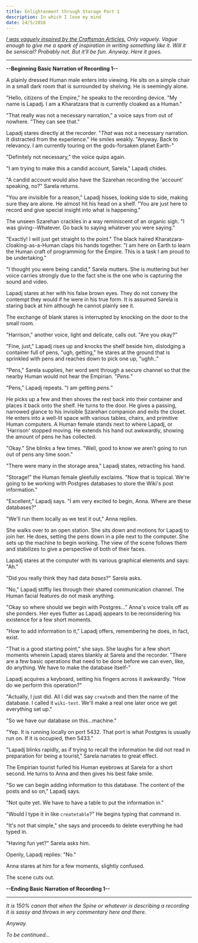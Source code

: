 ```yaml
---
title: Enlightenment through Storage Part 1
description: In which I lose my mind
date: 24/5/2016
---
```


*[I was vaguely inspired by the Craftsman Articles.](https://github.com/sensui/the-craftsman-book) Only vaguely. Vague enough to give me a spark of inspiration in writing something like it. Will it be sensical? Probably not. But it'll be fun. Anyway. Here it goes.*

---

**--Beginning Basic Narration of Recording 1--**

A plainly dressed Human male enters into viewing. He sits on a simple chair in a small dark room that is surrounded by shelving. He is seemingly alone.

"Hello, citizens of the Empire," he speaks to the recording device. "My name is Lapadj. I am a Kharatzara that is currently cloaked as a Human."

"That really was not a necessary narration," a voice says from out of nowhere. "They can see that."

Lapadj stares directly at the recorder. "*That* was not a necessary narration. It distracted from the experience." He smiles weakly. "Anyway. Back to relevancy. I am currently touring on the gods-forsaken planet Earth-"

"Definitely not necessary," the voice quips again.

"I am trying to make this a candid account, Sarela," Lapadj chides.

"A candid account would also have the Szarehan recording the 'account' speaking, no?" Sarela returns.

"You are invisible for a reason," Lapadj hisses, looking side to side, making sure they are alone. He almost hit his head on a shelf. "You are just here to record and give special insight into what is happening."

The unseen Szarehan crackles in a way reminiscent of an organic sigh. "I was giving--Whatever. Go back to saying whatever you were saying."

"Exactly! I will just get straight to the point." The black haired Kharatzara-cloaking-as-a-Human claps his hands together. "I am here on Earth to learn the Human craft of programming for the Empire. This is a task I am proud to be undertaking."

"I thought you were being candid," Sarela mutters. She is muttering but her voice carries strongly due to the fact she is the one who is capturing the sound and video.

Lapadj stares at her with his false brown eyes. They do not convey the contempt they would if he were in his true form. It is assumed Sarela is staring back at him although he cannot plainly see it.

The exchange of blank stares is interrupted by knocking on the door to the small room.

"Harrison," another voice, light and delicate, calls out. "Are you okay?"

"Fine, just," Lapadj rises up and knocks the shelf beside him, dislodging a container full of pens, "ugh, getting," he stares at the ground that is sprinkled with pens and reaches down to pick one up, "ughh.."

"Pens," Sarela supplies, her word sent through a secure channel so that the nearby Human would not hear the Empirian. "*Pens.*"

"Pens," Lapadj repeats. "I am getting *pens.*"

He picks up a few and then shoves the rest back into their container and places it back onto the shelf. He turns to the door. He gives a passing, narrowed glance to his invisible Szarehan companion and exits the closet. He enters into a well-lit space with various tables, chairs, and primitive Human computers. A Human female stands next to where Lapadj, or 'Harrison' stopped moving. He extends his hand out awkwardly, showing the amount of pens he has collected.

"Okay." She blinks a few times. "Well, good to know we aren't going to run out of pens any time soon."

"There were many in the storage area," Lapadj states, retracting his hand.

"Storage!" the Human female gleefully exclaims. "Now that is topical. We're going to be working with Postgres databases to store the Wiki's post information."

"Excellent," Lapadj says. "I am very excited to begin, Anna. Where are these databases?"

"We'll run them locally as we test it out," Anna replies.

She walks over to an open station. She sits down and motions for Lapadj to join her. He does, setting the pens down in a pile next to the computer. She sets up the machine to begin working. The view of the scene follows them and stabilizes to give a perspective of both of their faces.

Lapadj stares at the computer with its various graphical elements and says: "Ah."

"Did you really think they had data *bases*?" Sarela asks.

"No," Lapadj stiffly lies through their shared communication channel. The Human facial features do not mask anything.

"Okay so where should we begin with Postgres..." Anna's voice trails off as she ponders. Her eyes flutter as Lapadj appears to be reconsidering his existence for a few short moments.

"How to add information to it," Lapadj offers, remembering he does, in fact, exist.

"That is a good starting point," she says. She laughs for a few short moments wherein Lapadj stares blankly at Sarela and the recorder. "There are a few basic operations that need to be done before we can even, like, do anything. We have to make the database itself-"

Lapadj acquires a keyboard, setting his fingers across it awkwardly. "How do we perform this operation?"

"Actually, I just did. All I did was say `createdb` and then the name of the database. I called it `wiki-test`. We'll make a real one later once we get everything set up."

"So we have our database on this...machine."

"Yep. It is running locally on port 5432. That port is what Postgres is usually run on. If it is occupied, then 5433."

"Lapadj blinks rapidly, as if trying to recall the information he did not read in preparation for being a tourist," Sarela narrates to great effect.

The Empirian tourist furled his Human eyebrows at Sarela for a short second. He turns to Anna and then gives his best fake smile.

"So we can begin adding information to this database. The content of the posts and so on," Lapadj says.

"Not quite yet. We have to have a table to put the information in."

"Would I type it in like `createtable`?" He begins typing that command in.

"It's not that simple," she says and proceeds to delete everything he had typed in.

"Having fun yet?" Sarela asks him.

Openly, Lapadj replies: "No."

Anna stares at him for a few moments, slightly confused.

The scene cuts out.

**--Ending Basic Narration of Recording 1--**

---

*It is 150% canon that when the Spine or whatever is describing a recording it is sassy and throws in wry commentary here and there.*

*Anyway.*

*To be continued...*
